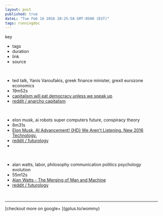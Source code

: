 ```yaml
---
layout: post
published: true
dateL: "Tue Feb 16 2016 20:25:58 GMT-0500 (EST)"
tags: runningdoc
---
```


key
- tags
- duration
- link
- source

<br>

- ted talk, Yanis Varoufakis, greek finance minister, grexit eurozone economics
- 19m52s
- [ capitalism will eat democracy unless we speak up](https://youtu.be/GB4s5b9NL3I)
- [reddit / anarcho capitalism](https://www.reddit.com/r/Anarcho_Capitalism/comments/45yqnh/wow_ted_talks_really_suck_now_capitalism_will_eat/)

<br>

- elon musk, ai robots super computers future, conspiracy theory
- 8m31s
- [Elon Musk. AI Advancement! {HD} We Aren't Listening. New 2016 Technology.](https://www.youtube.com/watch?v=RrXS24CDqc4)
- [reddit / futurology](https://www.reddit.com/r/Futurology/comments/45icn1/elon_musk_ai_advancement_will_be_here_before_we/)
- 

<br>

- alan watts, labor, philosophy communication politics psychology evolution
- 55m12s 
- [Alan Watts - The Merging of Man and Machine](https://www.youtube.com/watch?v=_aeC8zcS1TU)
- [reddit / futurology](https://www.reddit.com/r/Futurology/comments/45gdmc/alan_watts_the_merging_of_man_and_machine/)


<br>
<hr>
[checkout more on google+ ](gplus.to/wommy)